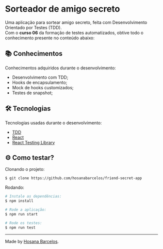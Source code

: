 <h1>
    Sorteador de amigo secreto
</h1>

Uma aplicação para sortear amigo secreto, feita com Desenvolvimento Orientado por Testes (TDD).<br />
Com o **curso 06** da formação de testes automatizados, obtive todo o conhecimento presente no conteúdo abaixo:

 ## 📚 Conhecimentos

Conhecimentos adquiridos durante o desenvolvimento:
- Desenvolvimento com TDD;
- Hooks de encapsulamento;
- Mock de hooks customizados;
- Testes de snapshot;

 ## 🛠️ Tecnologias

Tecnologias usadas durante o desenvolvimento:

- [TDD](https://dev.to/womakerscode/o-que-e-tdd-4b5f#:~:text=TDD%20significa%20Desenvolvimento%20Orientado%20por,do%20XP%20(Extreme%20Programming).)
- [React](https://react.dev/)
- [React Testing Library](https://testing-library.com/docs/react-testing-library/intro/)

## ⚙️ Como testar?

Clonando o projeto:
```bash
$ git clone https://github.com/hosanabarcelos/friend-secret-app
```

Rodando:
``` bash
# Instale as dependências:
$ npm install

# Rode a aplicação:
$ npm run start

# Rode os testes:
$ npm run test

```
---

Made by [Hosana Barcelos](https://github.com/hosanabarcelos).
